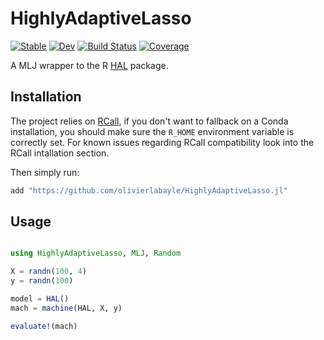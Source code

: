 # HighlyAdaptiveLasso

[![Stable](https://img.shields.io/badge/docs-stable-blue.svg)](https://olivierlabayle.github.io/HighlyAdaptiveLasso.jl/stable)
[![Dev](https://img.shields.io/badge/docs-dev-blue.svg)](https://olivierlabayle.github.io/HighlyAdaptiveLasso.jl/dev)
[![Build Status](https://github.com/olivierlabayle/HighlyAdaptiveLasso.jl/workflows/CI/badge.svg)](https://github.com/olivierlabayle/HighlyAdaptiveLasso.jl/actions)
[![Coverage](https://codecov.io/gh/olivierlabayle/HighlyAdaptiveLasso.jl/branch/master/graph/badge.svg)](https://codecov.io/gh/olivierlabayle/HighlyAdaptiveLasso.jl)


A MLJ wrapper to the R [HAL](https://github.com/tlverse/hal9001) package.


## Installation


The project relies on [RCall](https://juliainterop.github.io/RCall.jl/stable/installation/), if you don't want to fallback on a Conda installation,
you should make sure the `R_HOME` environment variable is correctly set. For known issues regarding RCall compatibility look into the RCall intallation section.

Then simply run:

```julia
add "https://github.com/olivierlabayle/HighlyAdaptiveLasso.jl"
```

## Usage

```julia

using HighlyAdaptiveLasso, MLJ, Random

X = randn(100, 4)
y = randn(100)

model = HAL()
mach = machine(HAL, X, y)

evaluate!(mach)

```